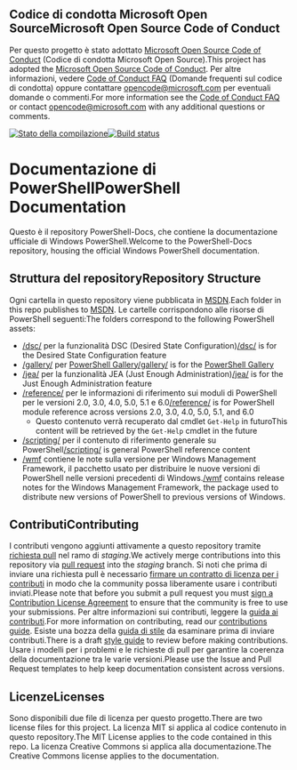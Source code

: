 ## <a name="microsoft-open-source-code-of-conduct"></a><span data-ttu-id="06335-101">Codice di condotta Microsoft Open Source</span><span class="sxs-lookup"><span data-stu-id="06335-101">Microsoft Open Source Code of Conduct</span></span>

<span data-ttu-id="06335-102">Per questo progetto è stato adottato [Microsoft Open Source Code of Conduct](https://opensource.microsoft.com/codeofconduct/) (Codice di condotta Microsoft Open Source).</span><span class="sxs-lookup"><span data-stu-id="06335-102">This project has adopted the [Microsoft Open Source Code of Conduct](https://opensource.microsoft.com/codeofconduct/).</span></span>
<span data-ttu-id="06335-103">Per altre informazioni, vedere [Code of Conduct FAQ](https://opensource.microsoft.com/codeofconduct/faq/) (Domande frequenti sul codice di condotta) oppure contattare [opencode@microsoft.com](mailto:opencode@microsoft.com) per eventuali domande o commenti.</span><span class="sxs-lookup"><span data-stu-id="06335-103">For more information see the [Code of Conduct FAQ](https://opensource.microsoft.com/codeofconduct/faq/) or contact [opencode@microsoft.com](mailto:opencode@microsoft.com) with any additional questions or comments.</span></span>

<span data-ttu-id="06335-104">[![Stato della compilazione](https://ci.appveyor.com/api/projects/status/onshefxnc4g4pv87/branch/staging?svg=true)](https://ci.appveyor.com/project/PowerShell/powershell-docs/branch/staging)</span><span class="sxs-lookup"><span data-stu-id="06335-104">[![Build status](https://ci.appveyor.com/api/projects/status/onshefxnc4g4pv87/branch/staging?svg=true)](https://ci.appveyor.com/project/PowerShell/powershell-docs/branch/staging)</span></span>

# <a name="powershell-documentation"></a><span data-ttu-id="06335-105">Documentazione di PowerShell</span><span class="sxs-lookup"><span data-stu-id="06335-105">PowerShell Documentation</span></span>

<span data-ttu-id="06335-106">Questo è il repository PowerShell-Docs, che contiene la documentazione ufficiale di Windows PowerShell.</span><span class="sxs-lookup"><span data-stu-id="06335-106">Welcome to the PowerShell-Docs repository, housing the official Windows PowerShell documentation.</span></span> 

## <a name="repository-structure"></a><span data-ttu-id="06335-107">Struttura del repository</span><span class="sxs-lookup"><span data-stu-id="06335-107">Repository Structure</span></span>
<span data-ttu-id="06335-108">Ogni cartella in questo repository viene pubblicata in [MSDN](https://msdn.microsoft.com/en-us/powershell).</span><span class="sxs-lookup"><span data-stu-id="06335-108">Each folder in this repo publishes to [MSDN](https://msdn.microsoft.com/en-us/powershell).</span></span> <span data-ttu-id="06335-109">Le cartelle corrispondono alle risorse di PowerShell seguenti:</span><span class="sxs-lookup"><span data-stu-id="06335-109">The folders correspond to the following PowerShell assets:</span></span>
* <span data-ttu-id="06335-110">[/dsc/](https://msdn.microsoft.com/en-us/powershell/dsc/) per la funzionalità DSC (Desired State Configuration)</span><span class="sxs-lookup"><span data-stu-id="06335-110">[/dsc/](https://msdn.microsoft.com/en-us/powershell/dsc/) is  for the Desired State Configuration feature</span></span>
* [<span data-ttu-id="06335-111">/gallery/](https://msdn.microsoft.com/powershell/gallery) per [PowerShell Gallery</span><span class="sxs-lookup"><span data-stu-id="06335-111">/gallery/](https://msdn.microsoft.com/powershell/gallery) is for the [PowerShell Gallery</span></span>](https://www.powershellgallery.com/)
* <span data-ttu-id="06335-112">[/jea/](https://msdn.microsoft.com/powershell/jea/) per la funzionalità JEA (Just Enough Administration)</span><span class="sxs-lookup"><span data-stu-id="06335-112">[/jea/](https://msdn.microsoft.com/powershell/jea/) is for the Just Enough Administration feature</span></span>
* <span data-ttu-id="06335-113">[/reference/](https://msdn.microsoft.com/powershell/reference/) per le informazioni di riferimento sui moduli di PowerShell per le versioni 2.0, 3.0, 4.0, 5.0, 5.1 e 6.0</span><span class="sxs-lookup"><span data-stu-id="06335-113">[/reference/](https://msdn.microsoft.com/powershell/reference/) is for PowerShell module reference across versions 2.0, 3.0, 4.0, 5.0, 5.1, and 6.0</span></span>
  * <span data-ttu-id="06335-114">Questo contenuto verrà recuperato dal cmdlet `Get-Help` in futuro</span><span class="sxs-lookup"><span data-stu-id="06335-114">This content will be retrieved by the `Get-Help` cmdlet in the future</span></span>
* <span data-ttu-id="06335-115">[/scripting/](https://msdn.microsoft.com/en-us/powershell/scripting/) per il contenuto di riferimento generale su PowerShell</span><span class="sxs-lookup"><span data-stu-id="06335-115">[/scripting/](https://msdn.microsoft.com/en-us/powershell/scripting/) is general PowerShell reference content</span></span>
* <span data-ttu-id="06335-116">[/wmf](https://msdn.microsoft.com/en-us/powershell/wmf/readme) contiene le note sulla versione per Windows Management Framework, il pacchetto usato per distribuire le nuove versioni di PowerShell nelle versioni precedenti di Windows.</span><span class="sxs-lookup"><span data-stu-id="06335-116">[/wmf](https://msdn.microsoft.com/en-us/powershell/wmf/readme) contains release notes for the Windows Management Framework, the package used to distribute new versions of PowerShell to previous versions of Windows.</span></span> 



## <a name="contributing"></a><span data-ttu-id="06335-117">Contributi</span><span class="sxs-lookup"><span data-stu-id="06335-117">Contributing</span></span>

<span data-ttu-id="06335-118">I contributi vengono aggiunti attivamente a questo repository tramite [richiesta pull](https://help.github.com/articles/using-pull-requests/) nel ramo di *staging*.</span><span class="sxs-lookup"><span data-stu-id="06335-118">We actively merge contributions into this repository via [pull request](https://help.github.com/articles/using-pull-requests/) into the *staging* branch.</span></span> <span data-ttu-id="06335-119">Si noti che prima di inviare una richiesta pull è necessario [firmare un contratto di licenza per i contributi](https://cla.microsoft.com/) in modo che la community possa liberamente usare i contributi inviati.</span><span class="sxs-lookup"><span data-stu-id="06335-119">Please note that before you submit a pull request you must [sign a Contribution License Agreement](https://cla.microsoft.com/) to ensure that the community is free to use your submissions.</span></span>
<span data-ttu-id="06335-120">Per altre informazioni sui contributi, leggere la [guida ai contributi](CONTRIBUTING.md).</span><span class="sxs-lookup"><span data-stu-id="06335-120">For more information on contributing, read our [contributions guide](CONTRIBUTING.md).</span></span>
<span data-ttu-id="06335-121">Esiste una bozza della [guida di stile](./STYLE.md) da esaminare prima di inviare contributi.</span><span class="sxs-lookup"><span data-stu-id="06335-121">There is a draft [style guide](./STYLE.md) to review before making contributions.</span></span>
<span data-ttu-id="06335-122">Usare i modelli per i problemi e le richieste di pull per garantire la coerenza della documentazione tra le varie versioni.</span><span class="sxs-lookup"><span data-stu-id="06335-122">Please use the Issue and Pull Request templates to help keep documentation consistent across versions.</span></span> 

## <a name="licenses"></a><span data-ttu-id="06335-123">Licenze</span><span class="sxs-lookup"><span data-stu-id="06335-123">Licenses</span></span>

<span data-ttu-id="06335-124">Sono disponibili due file di licenza per questo progetto.</span><span class="sxs-lookup"><span data-stu-id="06335-124">There are two license files for this project.</span></span> <span data-ttu-id="06335-125">La licenza MIT si applica al codice contenuto in questo repository.</span><span class="sxs-lookup"><span data-stu-id="06335-125">The MIT License applies to the code contained in this repo.</span></span>
<span data-ttu-id="06335-126">La licenza Creative Commons si applica alla documentazione.</span><span class="sxs-lookup"><span data-stu-id="06335-126">The Creative Commons license applies to the documentation.</span></span> 
